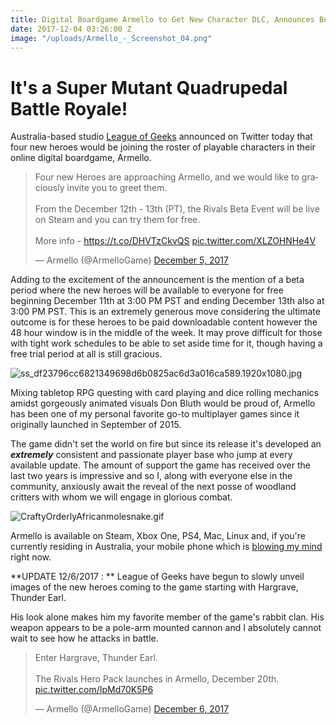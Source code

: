 ```yaml
---
title: Digital Boardgame Armello to Get New Character DLC, Announces Beta
date: 2017-12-04 03:26:00 Z
image: "/uploads/Armello_-_Screenshot_04.png"
---
```


# It's a Super Mutant Quadrupedal Battle Royale! 

Australia-based studio [League of Geeks](http://leagueofgeeks.com/) announced on Twitter today that four new heroes would be joining the roster of playable characters in their online digital boardgame, Armello. 

 <blockquote class="twitter-tweet" data-lang="en"><p lang="en" dir="ltr">Four new Heroes are approaching Armello, and we would like to graciously invite you to greet them.<br><br>From the December 12th - 13th (PT), the Rivals Beta Event will be live on Steam and you can try them for free.<br><br>More info - <a href="https://t.co/DHVTzCkvQS">https://t.co/DHVTzCkvQS</a> <a href="https://t.co/XLZOHNHe4V">pic.twitter.com/XLZOHNHe4V</a></p>&mdash; Armello (@ArmelloGame) <a href="https://twitter.com/ArmelloGame/status/937847835533369345?ref_src=twsrc%5Etfw">December 5, 2017</a></blockquote>
<script async src="https://platform.twitter.com/widgets.js" charset="utf-8"></script>

Adding to the excitement of the announcement is the mention of a beta period where the new heroes will be available to everyone for free beginning December 11th at 3:00 PM PST and ending December 13th also at 3:00 PM PST. This is an extremely generous move considering the ultimate outcome is for these heroes to be paid downloadable content however the 48 hour window is in the middle of the week. It may prove difficult for those with tight work schedules to be able to set aside time for it, though having a free trial period at all is still gracious. 

![ss_df23796cc6821349698d6b0825ac6d3a016ca589.1920x1080.jpg](/uploads/ss_df23796cc6821349698d6b0825ac6d3a016ca589.1920x1080.jpg)

Mixing tabletop RPG questing with card playing and dice rolling mechanics amidst gorgeously animated visuals Don Bluth would be proud of, Armello has been one of my personal favorite go-to multiplayer games since it originally launched in September of 2015. 

The game didn't set the world on fire but since its release it's developed an ***extremely*** consistent and passionate player base who jump at every available update. The amount of support the game has received over the last two years is impressive and so I, along with everyone else in the community, anxiously await the reveal of the next posse of woodland critters with whom we will engage in glorious combat.  

![CraftyOrderlyAfricanmolesnake.gif](/uploads/CraftyOrderlyAfricanmolesnake.gif)

Armello is available on Steam, Xbox One, PS4, Mac, Linux and, if you're currently residing in Australia, your mobile phone which is [blowing my mind](https://www.youtube.com/watch?v=D1PQ8rCYZNM) right now. 

**UPDATE 12/6/2017 : ** League of Geeks have begun to slowly unveil images of the new heroes coming to the game starting with Hargrave, Thunder Earl. 

His look alone makes him my favorite member of the game's rabbit clan. His weapon appears to be a pole-arm mounted cannon and I absolutely cannot wait to see how he attacks in battle. 

<blockquote class="twitter-tweet" data-lang="en"><p lang="en" dir="ltr">Enter Hargrave, Thunder Earl.<br><br>The Rivals Hero Pack launches in Armello, December 20th. <a href="https://t.co/IpMd70K5P6">pic.twitter.com/IpMd70K5P6</a></p>&mdash; Armello (@ArmelloGame) <a href="https://twitter.com/ArmelloGame/status/938438140485914625?ref_src=twsrc%5Etfw">December 6, 2017</a></blockquote>
<script async src="https://platform.twitter.com/widgets.js" charset="utf-8"></script>
